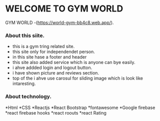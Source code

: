 # WELCOME TO GYM WORLD

GYM WORLD -(https://world-gym-bb4c8.web.app/).

### About this siite.

* this is a gym tring related site.
* this site only for independendet person.
* in this site hase a footer and header
* this site also added service which is anyone can bye easily.
* i ahve addded login and logout button. 
* i have shown picture and reviews section.
* top of the i ahve use carosul for sliding image which is look like intaresting.

### About technology.
*Html 
*CSS 
*Reactjs 
*React Bootstrap 
*fontawesome 
*Google firebase 
*react firebase hooks 
*react roouts 
*react Rating
